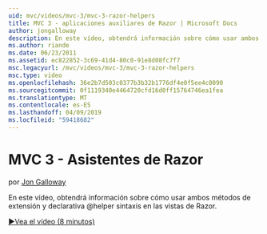 ```yaml
---
uid: mvc/videos/mvc-3/mvc-3-razor-helpers
title: MVC 3 - aplicaciones auxiliares de Razor | Microsoft Docs
author: jongalloway
description: En este vídeo, obtendrá información sobre cómo usar ambos métodos de extensión y declarativa @helper sintaxis en las vistas de Razor.
ms.author: riande
ms.date: 06/23/2011
ms.assetid: ec822852-3c69-41d4-80c0-91e8d08fc7f7
msc.legacyurl: /mvc/videos/mvc-3/mvc-3-razor-helpers
msc.type: video
ms.openlocfilehash: 36e2b7d503c0377b3b32b1776df4e0f5ee4c0090
ms.sourcegitcommit: 0f1119340e4464720cfd16d0ff15764746ea1fea
ms.translationtype: MT
ms.contentlocale: es-ES
ms.lasthandoff: 04/09/2019
ms.locfileid: "59418682"
---
```

# <a name="mvc-3---razor-helpers"></a>MVC 3 - Asistentes de Razor

por [Jon Galloway](https://github.com/jongalloway)

En este vídeo, obtendrá información sobre cómo usar ambos métodos de extensión y declarativa @helper sintaxis en las vistas de Razor.

[&#9654;Vea el vídeo (8 minutos)](https://channel9.msdn.com/Blogs/ASP-NET-Site-Videos/mvc-3-razor-helpers)

